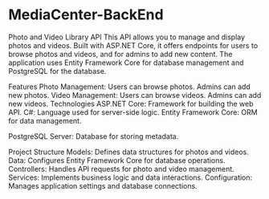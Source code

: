 # MediaCenter-BackEnd
Photo and Video Library API
This API allows you to manage and display photos and videos. Built with ASP.NET Core, it offers endpoints for users to browse photos and videos, and for admins to add new content. The application uses Entity Framework Core for database management and 
PostgreSQL for the database.

Features
Photo Management: Users can browse photos. Admins can add new photos.
Video Management: Users can browse videos. Admins can add new videos.
Technologies
ASP.NET Core: Framework for building the web API.
C#: Language used for server-side logic.
Entity Framework Core: ORM for data management.

PostgreSQL Server: Database for storing metadata.

Project Structure
Models: Defines data structures for photos and videos.
Data: Configures Entity Framework Core for database operations.
Controllers: Handles API requests for photo and video management.
Services: Implements business logic and data interactions.
Configuration: Manages application settings and database connections.
